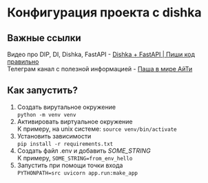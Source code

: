 # Конфигурация проекта с dishka
## Важные ссылки
Видео про DIP, DI, Dishka, FastAPI - [Dishka + FastAPI | Пиши код правильно](https://youtu.be/CJo3Fs_hgws?si=NPNLCs5DHS4Vc8HY) \
Телеграм канал с полезной информацией - [Паша в мире АйТи](https://t.me/+S_xBkK-a0go4N2Iy)
## Как запустить? 
1. Создать вирутальное окружение\
```python -m venv venv```
2. Активировать виртуальное окружение \
К примеру, на unix системе:
```source venv/bin/activate```
3. Установить зависимости \
```pip install -r requirements.txt```
4. Создать файл .env и добавить *SOME_STRING* \
К примеру, ```SOME_STRING=from_env_hello```
5. Запустить при помощи точки входа \
```PYTHONPATH=src uvicorn app.run:make_app```
